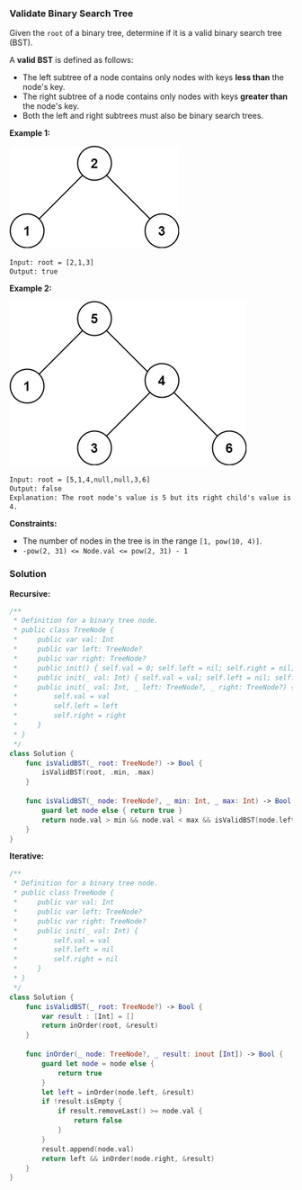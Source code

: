 
### Validate Binary Search Tree

Given the `root` of a binary tree, determine if it is a valid binary search tree (BST).

A __valid BST__ is defined as follows:
* The left subtree of a node contains only nodes with keys __less than__ the node's key.
* The right subtree of a node contains only nodes with keys __greater than__ the node's key.
* Both the left and right subtrees must also be binary search trees.
 
__Example 1:__

![question_98-0.jpg](../images/question_98-0.jpg)
```
Input: root = [2,1,3]
Output: true
```
__Example 2:__

![question_98-1.jpg](../images/question_98-1.jpg)
```
Input: root = [5,1,4,null,null,3,6]
Output: false
Explanation: The root node's value is 5 but its right child's value is 4.
```

__Constraints:__
* The number of nodes in the tree is in the range `[1, pow(10, 4)]`.
* `-pow(2, 31) <= Node.val <= pow(2, 31) - 1`

### Solution
__Recursive:__
```Swift
/**
 * Definition for a binary tree node.
 * public class TreeNode {
 *     public var val: Int
 *     public var left: TreeNode?
 *     public var right: TreeNode?
 *     public init() { self.val = 0; self.left = nil; self.right = nil; }
 *     public init(_ val: Int) { self.val = val; self.left = nil; self.right = nil; }
 *     public init(_ val: Int, _ left: TreeNode?, _ right: TreeNode?) {
 *         self.val = val
 *         self.left = left
 *         self.right = right
 *     }
 * }
 */
class Solution {
    func isValidBST(_ root: TreeNode?) -> Bool {
        isValidBST(root, .min, .max)
    }

    func isValidBST(_ node: TreeNode?, _ min: Int, _ max: Int) -> Bool {
        guard let node else { return true }
        return node.val > min && node.val < max && isValidBST(node.left, min, node.val) && isValidBST(node.right, node.val, max)
    }
}
```
__Iterative:__
```Swift
/**
 * Definition for a binary tree node.
 * public class TreeNode {
 *     public var val: Int
 *     public var left: TreeNode?
 *     public var right: TreeNode?
 *     public init(_ val: Int) {
 *         self.val = val
 *         self.left = nil
 *         self.right = nil
 *     }
 * }
 */
class Solution {
    func isValidBST(_ root: TreeNode?) -> Bool {
        var result : [Int] = []
        return inOrder(root, &result)
    }

    func inOrder(_ node: TreeNode?, _ result: inout [Int]) -> Bool {
        guard let node = node else {
            return true
        }
        let left = inOrder(node.left, &result)
        if !result.isEmpty {
            if result.removeLast() >= node.val {
                return false
            }
        }
        result.append(node.val)
        return left && inOrder(node.right, &result)
    }
}
```